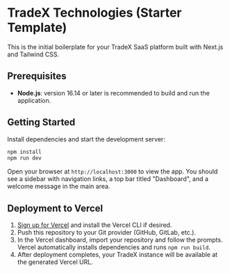 # TradeX Technologies (Starter Template)

This is the initial boilerplate for your TradeX SaaS platform built with Next.js and Tailwind CSS.

## Prerequisites

- **Node.js**: version 16.14 or later is recommended to build and run the application.

## Getting Started

Install dependencies and start the development server:

```bash
npm install
npm run dev
```

Open your browser at `http://localhost:3000` to view the app. You should see a sidebar with navigation links, a top bar titled "Dashboard", and a welcome message in the main area.

## Deployment to Vercel

1. [Sign up for Vercel](https://vercel.com) and install the Vercel CLI if desired.
2. Push this repository to your Git provider (GitHub, GitLab, etc.).
3. In the Vercel dashboard, import your repository and follow the prompts. Vercel automatically installs dependencies and runs `npm run build`.
4. After deployment completes, your TradeX instance will be available at the generated Vercel URL.

